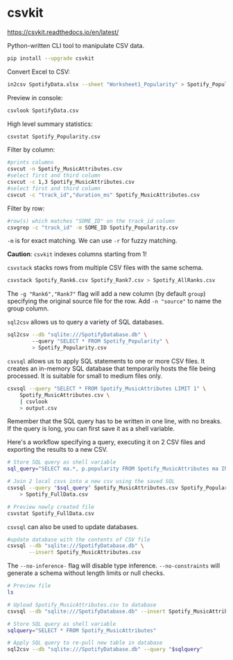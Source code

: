 # csvkit

https://csvkit.readthedocs.io/en/latest/

Python-written CLI tool to manipulate CSV data. 

```bash
pip install --upgrade csvkit
```

Convert Excel to CSV: 

```bash
in2csv SpotifyData.xlsx --sheet "Worksheet1_Popularity" > Spotify_Popularity.csv
```

Preview in console:

```bash
csvlook SpotifyData.csv
```

High level summary statistics:

```bash
csvstat Spotify_Popularity.csv
```

Filter by column: 

```bash
#prints columns
csvcut -n Spotify_MusicAttributes.csv
#select first and third column
csvcut -c 1,3 Spotify_MusicAttributes.csv
#select first and third column
csvcut -c "track_id","duration_ms" Spotify_MusicAttributes.csv 	
```

Filter by row:

```bash
#row(s) which matches "SOME_ID" on the track_id column
csvgrep -c "track_id" -m SOME_ID Spotify_Popularity.csv
```

`-m` is for exact matching. We can use `-r`  for fuzzy matching. 

**Caution**: `csvkit` indexes columns starting from 1! 

`csvstack` stacks rows from multiple CSV files with the same schema. 

```bash
csvstack Spotify_Rank6.csv Spotify_Rank7.csv > Spotify_AllRanks.csv
```

The `-g "Rank6","Rank7"` flag will add a new column (by default `group`) specifying the original source file for the row. Add `-n "source"` to name the group column. 

`sql2csv` allows us to query a variety of SQL databases. 

```bash
sql2csv --db "sqlite:///SpotifyDatabase.db" \ 
		--query "SELECT * FROM Spotify_Popularity" \
		> Spotify_Popularity.csv
```

`csvsql` allows us to apply SQL statements to one or more CSV files. It creates an in-memory SQL database that temporarily hosts the file being processed. It is suitable for small to medium files only.

```bash
csvsql --query "SELECT * FROM Spotify_MusicAttributes LIMIT 1" \
	Spotify_MusicAttributes.csv \
	| csvlook
	> output.csv
```

Remember that the SQL query has to be written in one line, with no breaks. If the query is long, you can first save it as a shell variable. 

Here's a workflow specifying a query, executing it on 2 CSV files and exporting the results to a new CSV. 

```bash
# Store SQL query as shell variable
sql_query="SELECT ma.*, p.popularity FROM Spotify_MusicAttributes ma INNER JOIN Spotify_Popularity p ON ma.track_id = p.track_id"

# Join 2 local csvs into a new csv using the saved SQL
csvsql --query "$sql_query" Spotify_MusicAttributes.csv Spotify_Popularity.csv \
	> Spotify_FullData.csv

# Preview newly created file
csvstat Spotify_FullData.csv
```

`csvsql` can also be used to update databases. 

```bash
#update database with the contents of CSV file
csvsql --db "sqlite:///SpotifyDatabase.db" \
	   --insert Spotify_MusicAttributes.csv
```

The `--no-inference-` flag will disable type inference. `--no-constraints` will generate a schema without length limits or null checks.

```bash
# Preview file
ls

# Upload Spotify_MusicAttributes.csv to database
csvsql --db "sqlite:///SpotifyDatabase.db" --insert Spotify_MusicAttributes.csv

# Store SQL query as shell variable
sqlquery="SELECT * FROM Spotify_MusicAttributes"

# Apply SQL query to re-pull new table in database
sql2csv --db "sqlite:///SpotifyDatabase.db" --query "$sqlquery" 
```





